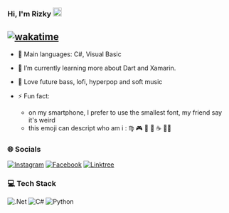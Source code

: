 ### Hi, I'm Rizky <img src="https://raw.githubusercontent.com/MartinHeinz/MartinHeinz/master/wave.gif" width="20px" height="20px">
[![wakatime](https://wakatime.com/badge/user/f310e07a-aac5-4dc0-9b79-642f9347a21e.svg)](https://wakatime.com/@f310e07a-aac5-4dc0-9b79-642f9347a21e)
---

- 🌟 Main languages: C#, Visual Basic

- 🌱 I’m currently learning more about Dart and Xamarin.

- 🎵 Love future bass, lofi, hyperpop and soft music

- ⚡ Fun fact:  
     - on my smartphone, I prefer to use the smallest font, my friend say it's weird
     - this emoji can descript who am i : ♍ 🎮 🍝 📖 ☕ 🏊‍♂️ 
     

### 🌐 Socials
[![Instagram](https://img.shields.io/badge/Instagram-E4405F?style=flat&logo=instagram&logoColor=white)](https://instagram.com/rizkyrs_77) [![Facebook](https://img.shields.io/badge/Facebook-1877F2?style=flat&logo=facebook&logoColor=white)](https://www.facebook.com/xRenesmee) [![Linktree](https://img.shields.io/badge/linktree-39E09B?style=flat&logo=linktree&logoColor=white)](https://linktr.ee/rizkyrs) 

### 💻 Tech Stack
![.Net](https://img.shields.io/badge/.NET-5C2D91?style=flat&logo=.net&logoColor=white) ![C#](https://img.shields.io/badge/C%23-239120?style=flat&logo=c-sharp&logoColor=white) ![Python](https://img.shields.io/badge/Python-3776AB?style=flat&logo=python&logoColor=white)
